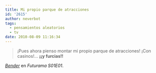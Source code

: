 ```yaml
---
title: Mi propio parque de atracciones
id: '2615'
author: neverbot
tags:
  - pensamientos aleatorios
  - tv
date: 2010-08-09 11:16:34
---
```


> ¡Pues ahora pienso montar mi propio parque de atracciones! ¡Con casinos!... **¡¡y furcias!!**

[_Bender_](/cinco-personajes-de-series-de-ficcion-que-hubiese-querido-ser-dos-bender/) en _Futurama S01E01_.
